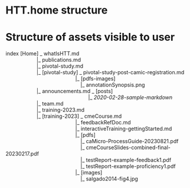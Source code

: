 # HTT.home structure

# Structure of assets visible to user

index [Home]  _ whatIsHTT.md  
	&emsp;&emsp;&emsp;&emsp;&emsp;&emsp;|_ publications.md  
        &emsp;&emsp;&emsp;&emsp;&emsp;&emsp;|_ pivotal-study.md  
	&emsp;&emsp;&emsp;&emsp;&emsp;&emsp;|_ [pivotal-study] _ pivotal-study-post-camic-registration.md   
	&ensp;&emsp;&emsp;&emsp;&emsp;&emsp;&emsp;&emsp;&emsp;&emsp;&emsp;&emsp;&emsp;&emsp;|_ [pdfs-images]  
   	&ensp;&emsp;&emsp;&emsp;&emsp;&emsp;&emsp;&emsp;&emsp;&emsp;&emsp;&emsp;&emsp;&emsp;&emsp;|_ annotationSynopsis.png  
        &emsp;&emsp;&emsp;&emsp;&emsp;&emsp;|_ announcements.md _ [posts]  
	&emsp;&emsp;&emsp;&emsp;&emsp;&emsp;&emsp;&emsp;&emsp;&emsp;&emsp;&emsp;&emsp;&emsp;&emsp;&emsp;|_ *2020-02-28-sample-markdown*  
 	&emsp;&emsp;&emsp;&emsp;&emsp;&emsp;|_ team.md   
        &emsp;&emsp;&emsp;&emsp;&emsp;&emsp;|_ training-2023.md   
	&emsp;&emsp;&emsp;&emsp;&emsp;&emsp;|_ [training-2023] _ cmeCourse.md  
	&ensp;&emsp;&emsp;&emsp;&emsp;&emsp;&emsp;&emsp;&emsp;&emsp;&emsp;&emsp;&emsp;&emsp;|_ feedbackRefDoc.md  
	&ensp;&emsp;&emsp;&emsp;&emsp;&emsp;&emsp;&emsp;&emsp;&emsp;&emsp;&emsp;&emsp;&emsp;|_ interactiveTraining-gettingStarted.md  
	&ensp;&emsp;&emsp;&emsp;&emsp;&emsp;&emsp;&emsp;&emsp;&emsp;&emsp;&emsp;&emsp;&emsp;|_ [pdfs]  
	&ensp;&emsp;&emsp;&emsp;&emsp;&emsp;&emsp;&emsp;&emsp;&emsp;&emsp;&emsp;&emsp;&emsp;&emsp;|_ caMicro-ProcessGuide-20230821.pdf  
	&ensp;&emsp;&emsp;&emsp;&emsp;&emsp;&emsp;&emsp;&emsp;&emsp;&emsp;&emsp;&emsp;&emsp;&emsp;|_ cmeCourseSlides-combined-final-20230217.pdf  
	&ensp;&emsp;&emsp;&emsp;&emsp;&emsp;&emsp;&emsp;&emsp;&emsp;&emsp;&emsp;&emsp;&emsp;&emsp;|_ testReport-example-feedback1.pdf  
	&ensp;&emsp;&emsp;&emsp;&emsp;&emsp;&emsp;&emsp;&emsp;&emsp;&emsp;&emsp;&emsp;&emsp;&emsp;|_ testReport-example-proficiency1.pdf  
	&ensp;&emsp;&emsp;&emsp;&emsp;&emsp;&emsp;&emsp;&emsp;&emsp;&emsp;&emsp;&emsp;&emsp;|_ [images]  
	&ensp;&emsp;&emsp;&emsp;&emsp;&emsp;&emsp;&emsp;&emsp;&emsp;&emsp;&emsp;&emsp;&emsp;&emsp;|_ salgado2014-fig4.jpg  
	
